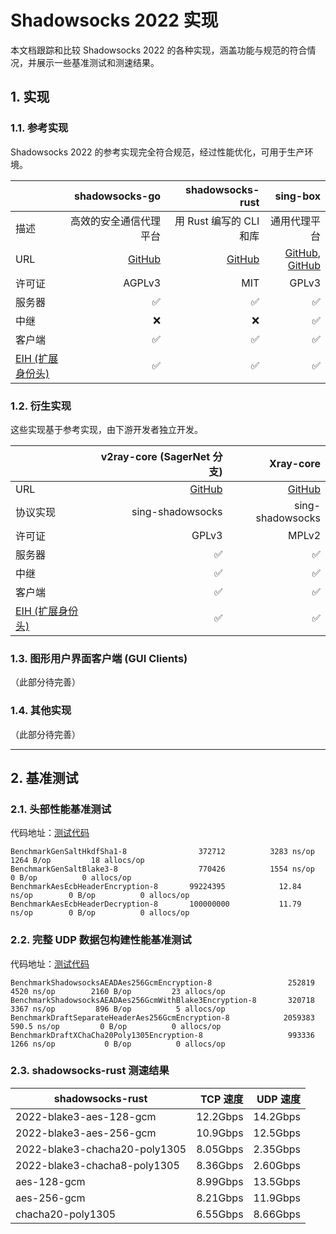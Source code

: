 # Shadowsocks 2022 实现

本文档跟踪和比较 Shadowsocks 2022 的各种实现，涵盖功能与规范的符合情况，并展示一些基准测试和测速结果。

## 1. 实现

### 1.1. 参考实现

Shadowsocks 2022 的参考实现完全符合规范，经过性能优化，可用于生产环境。

|      | shadowsocks-go        | shadowsocks-rust         | sing-box            |
| ---- | --------------------: | -----------------------: | ------------------: |
| 描述 | 高效的安全通信代理平台 | 用 Rust 编写的 CLI 和库   | 通用代理平台        |
| URL  | [GitHub](https://github.com/database64128/shadowsocks-go) | [GitHub](https://github.com/shadowsocks/shadowsocks-rust) | [GitHub](https://github.com/SagerNet/sing-shadowsocks), [GitHub](https://github.com/SagerNet/sing-box) |
| 许可证 | AGPLv3 | MIT | GPLv3 |
| 服务器 | ✅ | ✅ | ✅ |
| 中继   | ❌ | ❌ | ✅ |
| 客户端 | ✅ | ✅ | ✅ |
| [EIH (扩展身份头)](2022-2-shadowsocks-2022-extensible-identity-headers.md) | ✅ | ✅ | ✅ |

### 1.2. 衍生实现

这些实现基于参考实现，由下游开发者独立开发。

|      | v2ray-core (SagerNet 分支) | Xray-core           |
| ---- | -------------------------: | ------------------: |
| URL  | [GitHub](https://github.com/SagerNet/v2ray-core) | [GitHub](https://github.com/XTLS/Xray-core) |
| 协议实现 | sing-shadowsocks | sing-shadowsocks |
| 许可证   | GPLv3 | MPLv2 |
| 服务器   | ✅ | ✅ |
| 中继     | ✅ | ✅ |
| 客户端   | ✅ | ✅ |
| [EIH (扩展身份头)](2022-2-shadowsocks-2022-extensible-identity-headers.md) | ✅ | ✅ |

### 1.3. 图形用户界面客户端 (GUI Clients)  

（此部分待完善）

### 1.4. 其他实现  

（此部分待完善）

---

## 2. 基准测试

### 2.1. 头部性能基准测试  

代码地址：[测试代码](https://github.com/database64128/cubic-go-playground/blob/main/shadowsocks/udpheader/udpheader_test.go)  

```
BenchmarkGenSaltHkdfSha1-8          	  372712	      3283 ns/op	    1264 B/op	      18 allocs/op
BenchmarkGenSaltBlake3-8            	  770426	      1554 ns/op	       0 B/op	       0 allocs/op
BenchmarkAesEcbHeaderEncryption-8   	99224395	        12.84 ns/op	       0 B/op	       0 allocs/op
BenchmarkAesEcbHeaderDecryption-8   	100000000	        11.79 ns/op	       0 B/op	       0 allocs/op
```

### 2.2. 完整 UDP 数据包构建性能基准测试  

代码地址：[测试代码](https://github.com/database64128/cubic-go-playground/blob/main/shadowsocks/udp_test.go)  

```
BenchmarkShadowsocksAEADAes256GcmEncryption-8             	  252819	      4520 ns/op	    2160 B/op	      23 allocs/op
BenchmarkShadowsocksAEADAes256GcmWithBlake3Encryption-8   	  320718	      3367 ns/op	     896 B/op	       5 allocs/op
BenchmarkDraftSeparateHeaderAes256GcmEncryption-8         	 2059383	       590.5 ns/op	       0 B/op	       0 allocs/op
BenchmarkDraftXChaCha20Poly1305Encryption-8               	  993336	      1266 ns/op	       0 B/op	       0 allocs/op
```

### 2.3. shadowsocks-rust 测速结果  

|       shadowsocks-rust        |   TCP 速度  |   UDP 速度  |
| ----------------------------- | ----------: | ----------: |
| 2022-blake3-aes-128-gcm       | 12.2Gbps    | 14.2Gbps    |
| 2022-blake3-aes-256-gcm       | 10.9Gbps    | 12.5Gbps    |
| 2022-blake3-chacha20-poly1305 | 8.05Gbps    | 2.35Gbps    |
| 2022-blake3-chacha8-poly1305  | 8.36Gbps    | 2.60Gbps    |
| aes-128-gcm                   | 8.99Gbps    | 13.5Gbps    |
| aes-256-gcm                   | 8.21Gbps    | 11.9Gbps    |
| chacha20-poly1305             | 6.55Gbps    | 8.66Gbps    |

